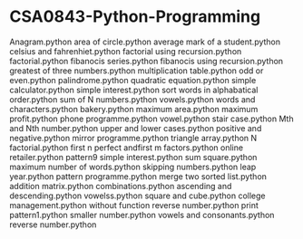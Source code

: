 # CSA0843-Python-Programming
Anagram.python
area of circle.python
average mark of a student.python
celsius and fahrenhiet.python
factorial using recursion.python
factorial.python
fibanocis series.python
fibanocis using recursion.python
greatest of three numbers.python
multiplication table.python
odd or even.python
palindrome.python
quadratic equation.python
simple calculator.python
simple interest.python
sort words in alphabatical order.python
sum of N numbers.python
vowels.python
words and characters.python
bakery.python
maximum area.python
maximum profit.python
phone programme.python
vowel.python
stair case.python
Mth and Nth number.python
upper and lower cases.python
positive and negative.python
mirror programme.python
triangle array.python
N factorial.python
first n perfect andfirst m factors.python
online retailer.python
pattern9
simple interest.python
sum square.python
maximum number of words.python
skipping numbers.python
leap year.python
pattern programme.python
merge two sorted list.python
addition matrix.python
combinations.python
ascending and descending.python
vowelss.python
square and cube.python
college management.python
without function reverse number.python
print pattern1.python
smaller number.python
vowels and consonants.python
reverse number.python

